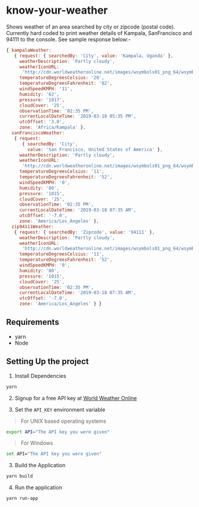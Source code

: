 # know-your-weather

Shows weather of an area searched by city or zipcode (postal code).
Currently hard coded to print weather details of Kampala, SanFrancisco and 94111 to the console.
See sample response below:-

```js
{ kampalaWeather:
   { request: { searchedBy: 'City', value: 'Kampala, Uganda' },
     weatherDescription: 'Partly cloudy',
     weatherIconURL:
      'http://cdn.worldweatheronline.net/images/wsymbols01_png_64/wsymbol_0002_sunny_intervals.png',
     temperatureDegreesCelsius: '28',
     temperatureDegreesFahrenheit: '82',
     windSpeedKMPH: '11',
     humidity: '62',
     pressure: '1017',
     cloudCover: '25',
     observationTime: '02:35 PM',
     currentLocalDateTime: '2019-03-18 05:35 PM',
     utcOffset: '3.0',
     zone: 'Africa/Kampala' },
  sanFranciscoWeather:
   { request:
      { searchedBy: 'City',
        value: 'San Francisco, United States of America' },
     weatherDescription: 'Partly cloudy',
     weatherIconURL:
      'http://cdn.worldweatheronline.net/images/wsymbols01_png_64/wsymbol_0002_sunny_intervals.png',
     temperatureDegreesCelsius: '11',
     temperatureDegreesFahrenheit: '52',
     windSpeedKMPH: '0',
     humidity: '80',
     pressure: '1015',
     cloudCover: '25',
     observationTime: '02:35 PM',
     currentLocalDateTime: '2019-03-18 07:35 AM',
     utcOffset: '-7.0',
     zone: 'America/Los_Angeles' },
  zip94111Weather:
   { request: { searchedBy: 'Zipcode', value: '94111' },
     weatherDescription: 'Partly cloudy',
     weatherIconURL:
      'http://cdn.worldweatheronline.net/images/wsymbols01_png_64/wsymbol_0002_sunny_intervals.png',
     temperatureDegreesCelsius: '11',
     temperatureDegreesFahrenheit: '52',
     windSpeedKMPH: '0',
     humidity: '80',
     pressure: '1015',
     cloudCover: '25',
     observationTime: '02:35 PM',
     currentLocalDateTime: '2019-03-18 07:35 AM',
     utcOffset: '-7.0',
     zone: 'America/Los_Angeles' } }
```

## Requirements

- yarn
- Node

## Setting Up the project

1. Install Dependencies

```sh
yarn
```

2. Signup for a free API key at [World Weather Online](https://www.worldweatheronline.com/developer/api/pricing2.aspx)

3. Set the `API_KEY` environment variable

> For UNIX based operating systems

```sh
export API="The API key you were given"
```

> For Windows

```sh
set API="The API key you were given"
```

3. Build the Application

```sh
yarn build
```

4. Run the application

```sh
yarn run-app
```
